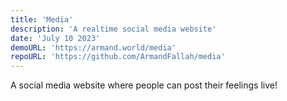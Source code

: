```yaml
---
title: 'Media'
description: 'A realtime social media website'
date: 'July 10 2023'
demoURL: 'https://armand.world/media'
repoURL: 'https://github.com/ArmandFallah/media'
---
```


A social media website where people can post their feelings live!
